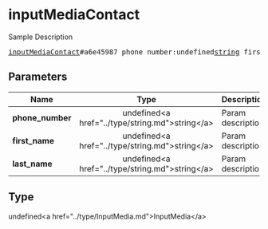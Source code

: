 # inputMediaContact

Sample Description

<pre>
<a href="../constructor/inputMediaContact.md">inputMediaContact</a>#a6e45987 phone_number:undefined<a href="../type/string.md">string</a> first_name:undefined<a href="../type/string.md">string</a> last_name:undefined<a href="../type/string.md">string</a> = undefined<a href="../type/InputMedia.md">InputMedia</a>;
</pre>

## Parameters

| Name | Type | Description |
|------|:----:|-------------|
| **phone_number** | undefined&lt;a href=&#34;../type/string.md&#34;&gt;string&lt;/a&gt; | Param description |
| **first_name** | undefined&lt;a href=&#34;../type/string.md&#34;&gt;string&lt;/a&gt; | Param description |
| **last_name** | undefined&lt;a href=&#34;../type/string.md&#34;&gt;string&lt;/a&gt; | Param description |

## Type

undefined&lt;a href=&#34;../type/InputMedia.md&#34;&gt;InputMedia&lt;/a&gt;
